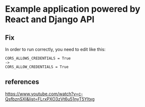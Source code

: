 # Example application powered by React and Django API

## Fix
In order to run correctly, you need to edit like this:

```
CORS_ALLOWS_CREDENTIALS = True
->
CORS_ALLOW_CREDENTIALS = True
```

## references
https://www.youtube.com/watch?v=c-QsfbznSXI&list=FLrxPXO3zVt6u51nyT5YItxg
